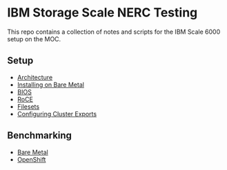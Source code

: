 # IBM Storage Scale NERC Testing

This repo contains a collection of notes and scripts for the IBM Scale 6000 setup on
the MOC.

## Setup
- [Architecture](docs/architecture.md)
- [Installing on Bare Metal](docs/installing-on-baremetal.md)
- [BIOS](docs/bios.md)
- [RoCE](docs/roce.md)
- [Filesets](docs/filesets.md)
- [Configuring Cluster Exports](docs/configuring-cluster-exports.md)

## Benchmarking
- [Bare Metal](docs/benchmarking-file.md)
- [OpenShift](results/ocp-dublin/README.md)